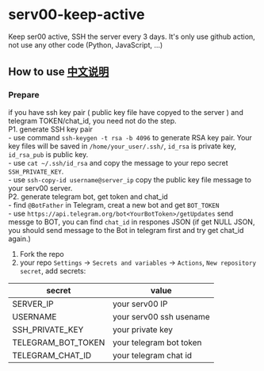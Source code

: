 # serv00-keep-active

Keep ser00 active, SSH the server every 3 days.
It's only use github action, not use any other code (Python, JavaScript, ...)

## How to use   [中文说明](./README-cn.md)  
### Prepare  
if you have ssh key pair ( public key file have copyed to the server ) and telegram TOKEN/chat_id, you need not do the step.  
P1. generate SSH key pair  
        - use command `ssh-keygen -t rsa -b 4096` to generate RSA key pair. Your key files will be saved in `/home/your_user/.ssh/`, `id_rsa` is private key, `id_rsa_pub` is public key.  
        - use `cat ~/.ssh/id_rsa` and copy the message to your repo secret `SSH_PRIVATE_KEY`.  
        - use `ssh-copy-id username@server_ip` copy the public key file message to your serv00 server.  
P2. generate telegram bot, get token and chat_id  
        - find `@BotFather` in Telegram, creat a new bot and get `BOT_TOKEN`  
        - use `https://api.telegram.org/bot<YourBotToken>/getUpdates` send messge to BOT, you can find `chat_id` in respones JSON (if get NULL JSON, you should send message to the Bot in telegram first and try get chat_id again.)    


1. Fork the repo  
2. your repo `Settings` -> `Secrets and variables` -> `Actions`, `New repository secret`, add secrets:

| secret | value |
|-------|-------|
| SERVER_IP | your serv00 IP |
| USERNAME | your serv00 ssh usename |
| SSH_PRIVATE_KEY | your private key |
| TELEGRAM_BOT_TOKEN | your telegram bot token |
| TELEGRAM_CHAT_ID | your telegram chat id |  
